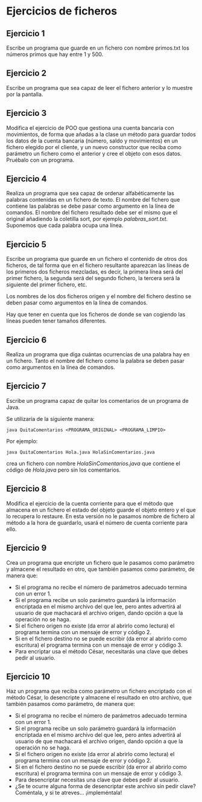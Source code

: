 # Ejercicios de ficheros

## Ejercicio 1

Escribe un programa que guarde en un fichero con nombre primos.txt los números primos que hay entre 1 y 500.

## Ejercicio 2

Escribe un programa que sea capaz de leer el fichero anterior y lo muestre por la pantalla.

## Ejercicio 3

Modifica el ejercicio de POO que gestiona una cuenta bancaria con movimientos, de forma que añadas a la clase un método para guardar todos los datos de la cuenta bancaria (número, saldo y movimientos) en un fichero elegido por el cliente, y un nuevo constructor que reciba como parámetro un fichero como el anterior y cree el objeto con esos datos. Pruébalo con un programa.

## Ejercicio 4

Realiza un programa que sea capaz de ordenar alfabéticamente las palabras contenidas en un fichero de texto. El nombre del fichero que contiene las palabras se debe pasar como argumento en la línea de comandos. El nombre del fichero resultado debe ser el mismo que el original añadiendo la coletilla sort, por ejemplo *palabras_sort.txt*. Suponemos que cada palabra ocupa una línea.

## Ejercicio 5

Escribe un programa que guarde en un fichero el contenido de otros dos ficheros, de tal forma que en el fichero resultante aparezcan las líneas de los primeros dos ficheros mezcladas, es decir, la primera línea será del primer fichero, la segunda será del segundo fichero, la tercera será la siguiente del primer fichero, etc.

Los nombres de los dos ficheros origen y el nombre del fichero destino se deben pasar como argumentos en la línea de comandos.

Hay que tener en cuenta que los ficheros de donde se van cogiendo las líneas pueden tener tamaños diferentes.

## Ejercicio 6

Realiza un programa que diga cuántas ocurrencias de una palabra hay en un fichero. Tanto el nombre del fichero como la palabra se deben pasar como argumentos en la línea de comandos.

## Ejercicio 7

Escribe un programa capaz de quitar los comentarios de un programa de Java.

Se utilizaría de la siguiente manera:

    java QuitaComentarios <PROGRAMA_ORIGINAL> <PROGRAMA_LIMPIO>

Por ejemplo:

    java QuitaComentarios Hola.java HolaSinComentarios.java

crea un fichero con nombre *HolaSinComentarios.java* que contiene el código de *Hola.java* pero sin los comentarios.

## Ejercicio 8

Modifica el ejercicio de la cuenta corriente para que el método que almacena en un fichero el estado del objeto guarde el objeto entero y el que lo recupera lo restaure. En esta versión no le pasamos nombre de fichero al método a la hora de guardarlo, usará el número de cuenta corriente para ello.

## Ejercicio 9

Crea un programa que encripte un fichero que le pasamos como parámetro y almacene el resultado en otro, que también pasamos como parámetro, de manera que:

  * Si el programa no recibe el número de parámetros adecuado termina con un error 1.
  * Si el programa recibe un solo parámetro guardará la información encriptada en el mismo archivo del que lee, pero antes advertirá al usuario de que machacará el archivo origen, dando opción a que la operación no se haga.
  * Si el fichero origen no existe (da error al abrirlo como lectura) el programa termina con un mensaje de error y código 2.
  * Si en el fichero destino no se puede escribir (da error al abrirlo como escritura) el programa termina con un mensaje de error y código 3.
  * Para encriptar usa el método César, necesitarás una clave que debes pedir al usuario.

## Ejercicio 10

Haz un programa que reciba como parámetro un fichero encriptado con el método César, lo desencripte y almacene el resultado en otro archivo, que también pasamos como parámetro, de manera que:

  * Si el programa no recibe el número de parámetros adecuado termina con un error 1.
  * Si el programa recibe un solo parámetro guardará la información encriptada en el mismo archivo del que lee, pero antes advertirá al usuario de que machacará el archivo origen, dando opción a que la operación no se haga.
  * Si el fichero origen no existe (da error al abrirlo como lectura) el programa termina con un mensaje de error y código 2.
  * Si en el fichero destino no se puede escribir (da error al abrirlo como escritura) el programa termina con un mensaje de error y código 3.
  * Para desencriptar necesitas una clave que debes pedir al usuario.
  * ¿Se te ocurre alguna forma de desencriptar este archivo sin pedir clave? Coméntala, y si te atreves... ¡impleméntala!